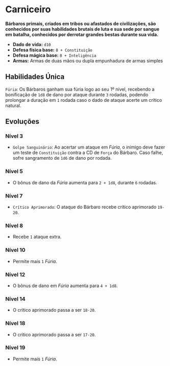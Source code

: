 # Carniceiro
**Bárbaros primais, criados em tribos ou afastados de civilizações, são conhecidos por suas habilidades brutais de luta e sua sede por sangue em batalha, conhecidos por derrotar grandes bestas durante sua vida.**

- **Dado de vida:** `d10`
- **Defesa física base:** `8 + Constituição`
- **Defesa mágica base:** `8 + Inteligência`
- **Armas:** Armas de duas mãos ou dupla empunhadura de armas simples

## Habilidades Única
`Fúria`: Os Bárbaros ganham sua fúria logo ao seu 1º nível, recebendo a bonificação de `1d8` de dano por ataque durante `3` rodadas, podendo prolongar a duração em `1` rodada caso o dado de ataque acerte um crítico natural.

## Evoluções
### Nível 3
- `Golpe Sanguinário`: Ao acertar um ataque em *Fúria*, o inimigo deve fazer um teste de `Constituição` contra a CD de `Força` do Bárbaro. Caso falhe, sofre sangramento de `1d6` de dano por rodada.

### Nível 5
- O bônus de dano da *Fúria* aumenta para `2 + 1d8`, durante `6` rodadas.

### Nível 7
- `Crítico Aprimorado`: O ataque do Bárbaro recebe crítico aprimorado `19-20`.

### Nível 8
- Recebe `1` ataque extra.

### Nível 10
- Permite mais `1` *Fúria*.

### Nível 12
- O bônus de dano em *Fúria* aumenta para `4 + 1d8`.

### Nível 14
- O crítico aprimorado passa a ser `18-20`.

### Nível 18
- O crítico aprimorado passa a ser `17-20`.

### Nível 19
- Permite mais `1` *Fúria*.
